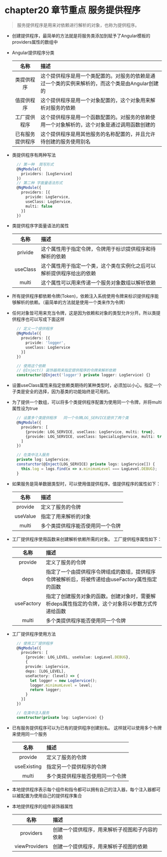 # chapter20 章节重点 服务提供程序
  > 服务提供程序是用来对依赖进行解析的对象，也称为提供程序。

  * 创建提供程序，最简单的方法就是将服务类添加到赋予了Angular模板的providers属性的数组中
  * Angular提供程序分类

    |名称|描述|
    |:--:|:--|
    |类提供程序|这个提供程序是用一个类配置的。对服务的依赖是通过一个类的实例来解析的，而这个类是由Angular创建的|
    |值提供程序|这个提供程序是用一个对象配置的，这个对象用来解析对服务的依赖|
    |工厂提供程序|这个提供程序是用一个函数配置的。对服务的依赖使用一个对象解析的，这个对象是通过调用函数创建的|
    |已有服务提供程序|这个提供程序是用其他服务的名称配置的，并且允许待创建的服务使用别名|
  * 类提供程序有两种写法  
    ```typescript
      // 第一种  简写形式
      @NgModule({
        prividers: [LogService]
      })
      // 第二种 字面量语法形式
      @NgModule({
        providers: [{
          privide: LogService,
          useClass: LogService,
          multi: false
        }]
      })
    ```
  * 类提供程序字面量语法的属性

    |名称|描述|
    |:--:|:--|
    |privide|这个属性用于指定令牌，令牌用于标识提供程序和待解析的依赖|
    |useClass|这个属性用于指定一个类，这个类在实例化之后可以解析提供程序给出的依赖|
    |multi|这个属性可以用来传递一个服务对象数组以解析依赖|
  
  * 所有提供程序都依赖令牌(Token)，依赖注入系统使用令牌来标识提供程序能够解析的依赖。（最简单的方法就是使用一个类来作为令牌）
  * 任何对象皆可用来充当令牌，这是因为依赖和对象的类型允许分开。所以类提供程序也可以写成下面这样
    ```typescript
      // 定义一个提供程序
      @NgModule({
        providers: [{
          privide: 'logger',
          useClass: LogService
        }]
      })

      // 使用这个依赖
      // @Inject() 装饰器用来指定提供程序的令牌来解析依赖
      constructor(@Inject('logger') private logger: LogService) {}
    ```
  * 设置useClass属性来指定依赖类期待的某种类型时，必须加以小心。指定一个子类是安全的选择，因为基类的功能始终是可用的。
  * 为了提供一个数组，可以将多个类提供程序配置为使用同一个令牌，并将multi属性设为true
    ```typescript
      // 设置多个类提供程序   同一个令牌LOG_SERVICE提供了两个类
      @NgModule({
        providers: [
          {provide: LOG_SERVICE, useClass: LogService, multi: true},
          {provide: LOG_SERVICE, useClass: SpecialLogService, multi: true}
        ]
      })

      // 在类中注入服务
      private log: LogService;
      consturctor(@Inject(LOG_SERVICE) private logs: LogService[]) {
        this.log = logs.find(x => x.minimumLevel === LogLevel.DEBUG);
      }
    ```
  * 如果服务是简单数据类型时，可以使用值提供程序。值提供程序的属性如下：

    |名称|描述|
    |:--:|:--|
    |provide|定义了服务的令牌|
    |useValue|指定了用来解析的对象|
    |multi|多个类提供程序能否使用同一个令牌|
  * 工厂提供程序使用函数来创建解析依赖所需的对象。 工厂提供程序属性如下：

    |名称|描述|
    |:--:|:--|
    |provide|定义了服务的令牌|
    |deps|指定了一个由提供程序令牌组成的数组，提供程序令牌被解析后，将被传递给由useFactory属性指定的函数|
    |useFactory|指定了创建服务对象的函数。创建对象时，需要解析deps属性指定的令牌，这个对象将以参数方式传递给函数|
    |multi|多个类提供程序能否使用同一个令牌|
  
  * 工厂提供程序使用方法

    ```typescript
      // 使用工厂提供程序
      @NgModule({
        providers: [
          {provide: LOG_LEVEL, useValue: LogLevel.DEBUG},
          {
          provide: LogService,
          deps: [LOG_LEVEL],
          useFactory: (level) => {
            let logger = new LogService();
            logger.minimumLevel = level;
            return logger;
          }
        }]
      })

      // 在类中注入服务
      constructor(private log: LogService) {}
    ```
  * 已有服务提供程序可以为已有的提供程序创建别名。  这样就可以使用多个令牌来使用同一个服务

    |名称|描述|
    |:--:|:--|
    |provide|定义了服务的令牌|
    |useExisting|指定另一个提供程序的令牌|
    |multi|多个类提供程序能否使用同一个令牌|

  * 本地提供程序表示每个组件和指令都可以拥有自己的注入器，每个注入器都可以被配置为使用自己的提供程序集合
  * 本地提供程序的组件装饰器属性

    |名称|描述|
    |:--:|:--|
    |providers|创建一个提供程序，用来解析子视图和子内容的依赖|
    |viewProviders|创建一个提供程序，用来解析子视图的依赖|
